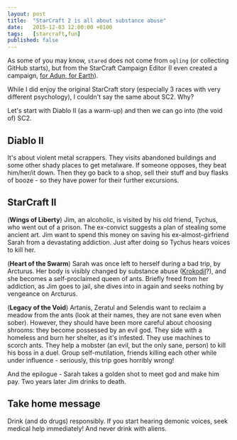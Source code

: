 ```yaml
---
layout: post
title:  "StarCraft 2 is all about substance abuse"
date:   2015-12-03 12:00:00 +0100
tags:   [starcraft,fun]
published: false
---
```


As some of you may know, `stared` does not come from `ogling` (or collecting GitHub starts), but from the StarCraft Campaign Editor (I even created a campaign, [for Adun, for Earth](https://stared.s3.amazonaws.com/downloads/fAfE_v12.zip)).

While I did enjoy the original StarCraft story (especially 3 races with very different psychology), I couldn't say the same about SC2. Why?

Let's start with Diablo II (as a warm-up) and then we can go into (the void of) SC2.

## Diablo II

It's about violent metal scrappers. They visits abandoned buildings and some other shady places to get metalware. If someone opposes, they beat him/her/it down.
Then they go back to a shop, sell their stuff and buy flasks of booze - so they have power for their further excursions.

## StarCraft II

(**Wings of Liberty**) Jim, an alcoholic, is visited by his old friend, Tychus, who went out of a prison. The ex-convict suggests a plan of stealing some ancient art. Jim want to spend this money on saving his ex-almost-girfriend Sarah from a devastating addiction. Just after doing so Tychus hears voices to kill her.

(**Heart of the Swarm**) Sarah was once left to herself during a bad trip, by Arcturus. Her body is visibly changed by substance abuse ([Krokodil](http://time.com/3398086/the-worlds-deadliest-drug-inside-a-krokodil-cookhouse/)?), and she becomes a self-proclaimed queen of ants.
Briefly freed from her addiction, as Jim goes to jail, she dives into in again and seeks nothing by vengeance on Arcturus.

(**Legacy of the Void**) Artanis, Zeratul and Selendis want to reclaim a meadow from the ants (look at their names, they are not sane even when sober). However, they should have been more careful about choosing shrooms: they become possessed by an evil god.
They side with a homeless and burn her shelter, as it's infested.
They use machines to scorch ants.
They help a mobster (an evil, but the only sane, person) to kill his boss in a duel.
Group self-mutilation, friends killing each other while under influence - seriously, this trip goes horribly wrong!

And the epilogue - Sarah takes a golden shot to meet god and make him pay. Two years later Jim drinks to death.

## Take home message

Drink (and do drugs) responsibly. If you start hearing demonic voices, seek medical help immediately! And never drink with aliens.
